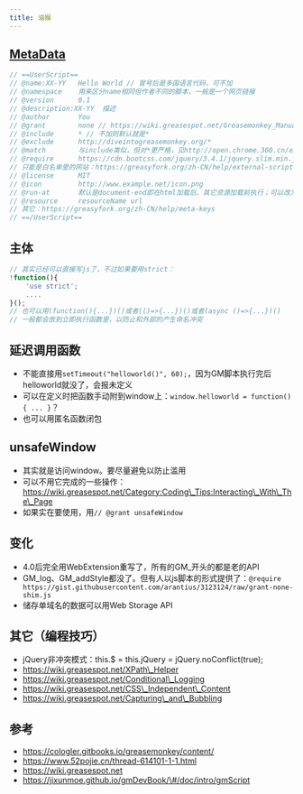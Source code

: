 ```yaml
---
title: 油猴
---
```


## [MetaData](https://wiki.greasespot.net/Metadata_Block)

```js
// ==UserScript==
// @name:XX-YY   Hello World // 冒号后是多国语言代码，可不加
// @namespace    用来区分name相同但作者不同的脚本，一般是一个网页链接
// @version      0.1
// @description:XX-YY  描述
// @author       You
// @grant        none // https://wiki.greasespot.net/Greasemonkey_Manual:API
// @include      * // 不加则默认就是*
// @exclude      http://diveintogreasemonkey.org/*
// @match        与include类似，但对*更严格，见http://open.chrome.360.cn/extension_dev/match_patterns.html
// @require      https://cdn.bootcss.com/jquery/3.4.1/jquery.slim.min.js
// 只能是白名单里的网站：https://greasyfork.org/zh-CN/help/external-scripts
// @license      MIT
// @icon         http://www.example.net/icon.png
// @run-at       默认是document-end即在html加载后、其它资源加载前执行；可以改为document-start或document-idle（全部加载完后）
// @resource     resourceName url
// 其它：https://greasyfork.org/zh-CN/help/meta-keys
// ==/UserScript==
```

## 主体

```js
// 其实已经可以直接写js了，不过如果要用strict：
!function(){
    'use strict';
    ....
}();
// 也可以用(function(){...})()或者(()=>{...})()或者(async ()=>{...})()
// 一般都会放到立即执行函数里，以防止和外部的产生命名冲突
```

## 延迟调用函数

* 不能直接用`setTimeout("helloworld()", 60);`，因为GM脚本执行完后helloworld就没了，会报未定义
* 可以在定义时把函数手动附到window上：`window.helloworld = function() { ... }`？
* 也可以用匿名函数闭包

## unsafeWindow

* 其实就是访问window。要尽量避免以防止滥用
* 可以不用它完成的一些操作：https://wiki.greasespot.net/Category:Coding\_Tips:Interacting\_With\_The\_Page
* 如果实在要使用，用`// @grant unsafeWindow`

## 变化

* 4.0后完全用WebExtension重写了，所有的GM\_开头的都是老的API
* GM\_log、GM\_addStyle都没了。但有人以js脚本的形式提供了：`@require https://gist.githubusercontent.com/arantius/3123124/raw/grant-none-shim.js`
* 储存单域名的数据可以用Web Storage API

## 其它（编程技巧）

* jQuery非冲突模式：this.\$ = this.jQuery = jQuery.noConflict(true);
* https://wiki.greasespot.net/XPath\_Helper
* https://wiki.greasespot.net/Conditional\_Logging
* https://wiki.greasespot.net/CSS\_Independent\_Content
* https://wiki.greasespot.net/Capturing\_and\_Bubbling

## 参考

* https://cologler.gitbooks.io/greasemonkey/content/
* https://www.52pojie.cn/thread-614101-1-1.html
* https://wiki.greasespot.net
* https://jixunmoe.github.io/gmDevBook/\#/doc/intro/gmScript
